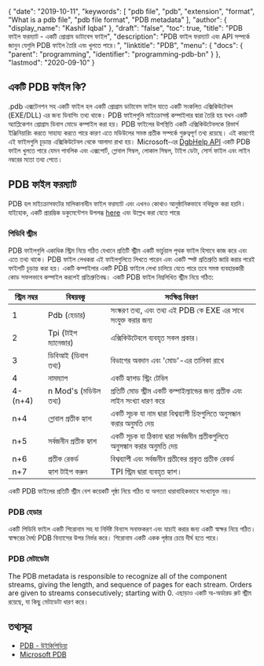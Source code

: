 {
  "date": "2019-10-11",
  "keywords": [
    "pdb file",
    "pdb",
    "extension",
    "format",
    "What is a pdb file",
    "pdb file format",
    "PDB metadata"
  ],
  "author": {
    "display_name": "Kashif Iqbal"
  },
  "draft": "false",
  "toc": true,
  "title": "PDB ফাইল ফরম্যাট - একটি প্রোগ্রাম ডাটাবেস ফাইল",
  "description": "PDB ফাইল ফরম্যাট এবং API সম্পর্কে জানুন যেগুলি PDB ফাইল তৈরি এবং খুলতে পারে।",
  "linktitle": "PDB",
  "menu": {
    "docs": {
      "parent": "programming",
      "identifier": "programming-pdb-bn"
    }
  },
  "lastmod": "2020-09-10"
}

## একটি PDB ফাইল কি?

.pdb এক্সটেনশন সহ একটি ফাইল হল একটি প্রোগ্রাম ডাটাবেস ফাইল যাতে একটি সংকলিত এক্সিকিউটেবল (EXE/DLL) এর জন্য ডিবাগিং তথ্য থাকে। PDB ফাইলগুলি মাইক্রোসফ্ট কম্পাইলার দ্বারা তৈরি হয় যখন একটি অ্যাপ্লিকেশন প্রোগ্রাম ডিবাগ মোডে কম্পাইল করা হয়। PDB ফাইলের উপস্থিতি একটি এক্সিকিউটেবলকে রিভার্স ইঞ্জিনিয়ারিং করতে সাহায্য করতে পারে কারণ এতে মডিউলের সমস্ত প্রতীক সম্পর্কে গুরুত্বপূর্ণ তথ্য রয়েছে। এই কারণেই এই ফাইলগুলি চূড়ান্ত এক্সিকিউটেবল থেকে আলাদা রাখা হয়। Microsoft-এর [DgbHelp API](https://learn.microsoft.com/en-us/windows/win32/debug/dbghelp-functions) একটি PDB ফাইল খুলতে পারে যেমন পাবলিক এবং এক্সপোর্ট, গ্লোবাল সিম্বল, লোকাল সিম্বল, টাইপ ডেটা, সোর্স ফাইল এবং লাইন নম্বরের মতো তথ্য পেতে।

## PDB ফাইল ফরম্যাট

PDB হল মাইক্রোসফটের মালিকানাধীন ফাইল ফরম্যাট এবং এখনও কোথাও আনুষ্ঠানিকভাবে নথিভুক্ত করা হয়নি। যাইহোক, একটি প্রারম্ভিক ডকুমেন্টেশন উপলব্ধ [here](https://github.com/Microsoft/microsoft-pdb) এবং উল্লেখ করা যেতে পারে৷

### পিডিবি স্ট্রীম

PDB ফাইলগুলি একাধিক স্ট্রিম নিয়ে গঠিত যেখানে প্রতিটি স্ট্রীম একটি ভার্চুয়াল পৃথক ফাইল হিসাবে কাজ করে এবং এতে তথ্য থাকে। PDB ফাইল লেখকরা এই ফাইলগুলিতে লিখতে পারেন এবং একটি স্পষ্ট প্রতিশ্রুতি জারি করার পরেই ফাইলটি চূড়ান্ত করা হয়। একটি কম্পাইলার একটি PDB ফাইলে লেখা চালিয়ে যেতে পারে তবে সমস্ত ব্যবহারকারী কোড সফলভাবে কম্পাইল করলেই প্রতিশ্রুতিবদ্ধ। একটি PDB ফাইল নিম্নলিখিত স্ট্রীম নিয়ে গঠিত:

|স্ট্রিম নম্বর |বিষয়বস্তু |সংক্ষিপ্ত বিবরণ |
---|---|---|
|1| Pdb (হেডার) |সংস্করণ তথ্য, এবং তথ্য এই PDB কে EXE এর সাথে সংযুক্ত করার জন্য|
|2| Tpi (টাইপ ম্যানেজার) | এক্সিকিউটেবলে ব্যবহৃত সকল প্রকার।|
|3| ডিবিআই (ডিবাগ তথ্য) |বিভাগের অবদান এবং 'মোড'-এর তালিকা রাখে
|4| নামম্যাপ| একটি হ্যাশড স্ট্রিং টেবিল
|4-(n+4)| n Mod's (মডিউল তথ্য)| প্রতিটি মোড স্ট্রীম একটি কম্পাইল্যান্ডের জন্য প্রতীক এবং লাইন সংখ্যা ধারণ করে|
|n+4| গ্লোবাল প্রতীক হ্যাশ| একটি সূচক যা নাম দ্বারা বিশ্বব্যাপী চিহ্নগুলিতে অনুসন্ধান করার অনুমতি দেয়|
|n+5| সর্বজনীন প্রতীক হ্যাশ| একটি সূচক যা ঠিকানা দ্বারা সর্বজনীন প্রতীকগুলিতে অনুসন্ধান করার অনুমতি দেয়|
|n+6| প্রতীক রেকর্ড| বিশ্বব্যাপী এবং সর্বজনীন প্রতীকের প্রকৃত প্রতীক রেকর্ড|
|n+7| হ্যাশ টাইপ করুন| TPI স্ট্রিম দ্বারা ব্যবহৃত হ্যাশ।|

একটি PDB ফাইলের প্রতিটি স্ট্রীম বেশ কয়েকটি পৃষ্ঠা নিয়ে গঠিত যা অগত্যা ধারাবাহিকভাবে সংখ্যাযুক্ত নয়।

### PDB হেডার

একটি পিডিবি ফাইল একটি শিরোনাম সহ যা নির্দিষ্ট বিন্যাস সনাক্তকরণ এবং যাচাই করার জন্য একটি স্বাক্ষর নিয়ে গঠিত। স্বাক্ষরের দৈর্ঘ্য PDB বিন্যাসের উপর নির্ভর করে। শিরোনাম একটি একক পৃষ্ঠার চেয়ে দীর্ঘ হতে পারে।

### PDB মেটাডেটা
The PDB metadata is responsible to recognize all of the component streams, giving the length, and sequence of pages for each stream. Orders are given to streams consecutively; starting with 0. এছাড়াও একটি অ-অর্ডারড রুট স্ট্রীম রয়েছে, যা কিছু মেটাডেটা ধারণ করে।

## তথ্যসূত্র
 * [PDB - উইকিপিডিয়া](https://en.wikipedia.org/wiki/Program_database)
 * [Microsoft PDB](https://github.com/Microsoft/microsoft-pdb)

